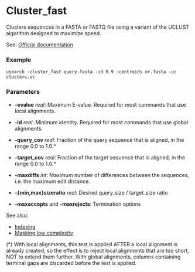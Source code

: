# Cluster_fast 

Clusters sequences in a FASTA or FASTQ file using a variant of the UCLUST algorithm designed to maximize speed.

See: [Official documentation](https://www.drive5.com/usearch/manual/cmd_cluster_fast.html)

### Example
```
usearch -cluster_fast query.fasta -id 0.9 -centroids nr.fasta -uc clusters.uc
```

### Parameters
 - **-evalue** _real_: Maximum E-value. Required for most commands that use local alignments.
 - **-id** _real_: Minimum identity. Required for most commands that use global alignments.
 - **-query_cov** _real_: Fraction of the query sequence that is aligned, in the range 0.0 to 1.0.*
 - **-target_cov** _real_: Fraction of the target sequence that is aligned, in the range 0.0 to 1.0.*
 - **-maxdiffs** _int_: Maximum number of differences between the sequences, i.e. the maximum edit distance.
 - **-{min,max}sizeratio** _real_: Desired query\_size / target\_size ratio
 
 -  **-maxaccepts** and **-maxrejects**: Termination options
 
 See also:
  - [Indexing](indexing.md)
  - [Masking low complexity](masking.md)
 
 (*) With local alignments, this test is applied AFTER a local alignment is already created, so the effect is to reject local alignments that are too short, NOT to extend them further. With global alignments, columns containing terminal gaps are discarded before the test is applied.
